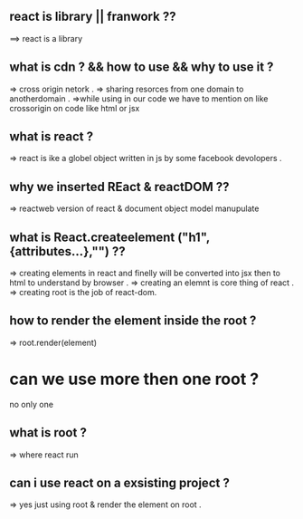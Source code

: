 ## react is library || franwork ??

==> react is a library

## what is cdn ? && how to use && why to use it ?

=> cross origin netork .
=> sharing resorces from one domain to anotherdomain .
=>while using in our code we have to mention on like crossorigin on code like html or jsx

## what is react ?

=> react is ike a globel object written in js by some facebook devolopers .

## why we inserted REact & reactDOM ??

=> reactweb version of react & document object model manupulate

## what is React.createelement ("h1",{attributes...},"") ??

=> creating elements in react and finelly will be converted into jsx then to html to understand by browser .
=> creating an elemnt is core thing of react .
=> creating root is the job of react-dom.

## how to render the element inside the root ?

=> root.render(element)

# can we use more then one root ?

no only one

## what is root ?

=> where react run

## can i use react on a exsisting project ?

=> yes just using root & render the element on root .
